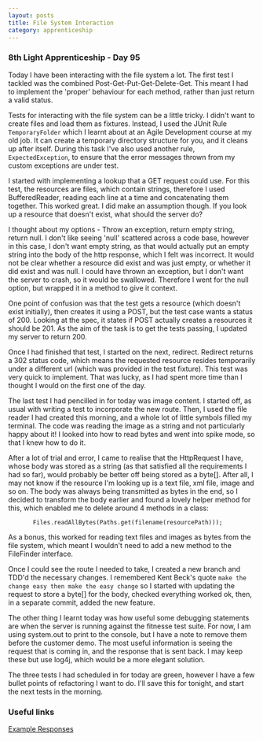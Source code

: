 ```yaml
---
layout: posts
title: File System Interaction
category: apprenticeship
---
```

### 8th Light Apprenticeship - Day 95

Today I have been interacting with the file system a lot. The first test I tackled was the combined Post-Get-Put-Get-Delete-Get. This meant I had to implement the 'proper' behaviour for each method, rather than just return a valid status. 

<!--break--> 

Tests for interacting with the file system can be a little tricky. I didn't want to create files and load them as fixtures. Instead, I used the JUnit Rule `TemporaryFolder` which I learnt about at an Agile Development course at my old job. It can create a temporary directory structure for you, and it cleans up after itself. During this task I've also used another rule, `ExpectedException`, to ensure that the error messages thrown from my custom exceptions are under test.

I started with implementing a lookup that a GET request could use. For this test, the resources are files, which contain strings, therefore I used BufferedReader, reading each line at a time and concatenating them together. This worked great. I did make an assumption though. If you look up a resource that doesn't exist, what should the server do?

I thought about my options - Throw an exception, return empty string, return null. I don't like seeing 'null' scattered across a code base, however in this case, I don't want empty string, as that would actually put an empty string into the body of the http response, which I felt was incorrect. It would not be clear whether a resource did exist and was just empty, or whether it did exist and was null. I could have thrown an exception, but I don't want the server to crash, so it would be swallowed. Therefore I went for the null option, but wrapped it in a method to give it context. 

One point of confusion was that the test gets a resource (which doesn't exist initially), then creates it using a POST, but the test case wants a status of 200. Looking at the spec, it states if POST actually creates a resources it should be 201. As the aim of the task is to get the tests passing, I updated my server to return 200.

Once I had finished that test, I started on the next, redirect. Redirect returns a 302 status code, which means the requested resource resides temporarily under a different url (which was provided in the test fixture). This test was very quick to implement. That was lucky, as I had spent more time than I thought I would on the first one of the day.

The last test I had pencilled in for today was image content. I started off, as usual with writing a test to incorporate the new route. Then, I used the file reader I had created this morning, and a whole lot of little symbols filled my terminal. The code was reading the image as a string and not particularly happy about it! I looked into how to read bytes and went into spike mode, so that I knew how to do it. 

After a lot of trial and error, I came to realise that the HttpRequest I have, whose body was stored as a string (as that satisfied all the requirements I had so far), would probably be better off being stored as a byte[]. After all, I may not know if the resource I'm looking up is a text file, xml file, image and so on. The body was always being transmitted as bytes in the end, so I decided to transform the body earlier and  found a lovely helper method for this, which enabled me to delete around 4 methods in a class:

           Files.readAllBytes(Paths.get(filename(resourcePath)));
           
As a bonus, this worked for reading text files and images as bytes from the file system, which meant I wouldn't need to add a new method to the FileFinder interface.

Once I could see the route I needed to take,  I created a new branch and TDD'd the necessary changes. I remembered Kent Beck's quote `make the change easy then make the easy change` so I started with updating the request to store a byte[] for the body, checked everything worked ok, then, in a separate commit, added the new feature. 

The other thing I learnt today was how useful some debugging statements are when the server is running against the fitnesse test suite. For now, I am using system.out to print to the console, but I have a note to remove them before the customer demo. The most useful information is seeing the request that is coming in, and the response that is sent back. I may keep these but use log4j, which would be a more elegant solution.

The three tests I had scheduled in for today are green, however I have a few bullet points of refactoring I want to do. I'll save this for tonight, and start the next tests in the morning.


### Useful links

[Example Responses](http://doc.bonfire-project.eu/R1/api/example-session.html)

